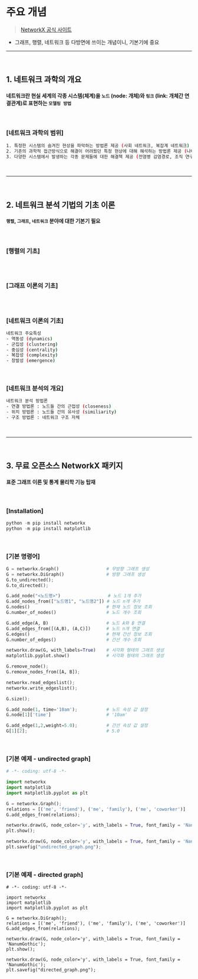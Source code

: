 # 주요 개념 
> [NetworkX 공식 사이트](https://networkx.org/)

* 그래프, 행렬, 네트워크 등 다방면에 쓰이는 개념이니, 기본기에 중요

<hr>
<br>

## 1. 네트워크 과학의 개요

#### 네트워크란 현실 세계의 각종 시스템(체계)을 ```노드``` (node: 개체)와 ```링크``` (link: 개체간 연결관계)로 표현하는 ```모델링 방법```

<br>

### [네트워크 과학의 범위]
```bash
1. 특정한 시스템의 숨겨진 현상을 파악하는 방법론 제공 (사회 네트워크, 복잡계 네트워크)
2. 기존의 과학적 접근방식으로 해결이 어려웠던 특정 현상에 대해 해석하는 방법론 제공 (나비효과 현상, 확산 현상 등)
3. 다양한 시스템에서 발생하는 각종 문제들에 대한 해결책 제공 (전염병 감염경로, 조직 연구 등)
```
<br>
<hr>
<br>

## 2. 네트워크 분석 기법의 기초 이론

#### ```행렬```, ```그래프```, ```네트워크``` 분야에 대한 기본기 필요

<br>

### [행렬의 기초]
```bash

```

<br>

### [그래프 이론의 기초]
```bash

```

<br>

### [네트워크 이론의 기초]
```bash
네트워크 주요특성
- 역동성 (dynamics)
- 군집성 (clustering)
- 중심성 (centrality)
- 복잡성 (complexity)
- 창발성 (emergence)
```

<br>

### [네트워크 분석의 개요]
```bash
네트워크 분석 방법론
- 연결 방법론 : 노드들 간의 근접성 (closeness)
- 위치 방법론 : 노드들 간의 유사성 (similiarity)
- 구조 방법론 : 네트워크 구조 자체
```

<br>
<hr>
<br>

## 3. 무료 오픈소스 NetworkX 패키지

#### 표준 그래프 이론 및 통계 물리학 기능 탑재

<br>

### [Installation]
```python
python -m pip install networkx
python -m pip install matplotlib
```

<br> 

### [기본 명령어]
```python
G = networkx.Graph()                  # 무방향 그래프 생성
G = networkx.DiGraph()                # 방향 그래프 생성
G.to_undirected();
G.to_directed();

G.add_node("<노드명>")                  # 노드 1개 추가
G.add_nodes_from(["노드명1", "노드명2"]) # 노드 n개 추가
G.nodes()                             # 현재 노드 정보 조회
G.number_of_nodes()                   # 노드 개수 조회

G.add_edge(A, B)                      # 노드 A와 B 연결
G.add_edges_from([(A,B), (A,C)])      # 노드 n개 연결
G.edges()                             # 현재 간선 정보 조회
G.number_of_edges()                   # 간선 개수 조회

networkx.draw(G, with_labels=True)    # 시각화 형태의 그래프 생성
matplotlib.pyplot.show()              # 시각화 형태의 그래프 생성

G.remove_node();
G.remove_nodes_from([A, B]);

networkx.read_edgeslist();
networkx.write_edgeslist();

G.size();

G.add_node(1, time='10am');           # 노드 속성 값 설정
G.node[1]['time']                     # '10am'

G.add_edge(1,2,weight=5.0);           # 간선 속성 값 설정 
G[1][2];                              # 5.0
```

<br>

### [기본 예제 - undirected graph] 
```python
# -*- coding: utf-8 -*-

import networkx
import matplotlib
import matplotlib.pyplot as plt

G = networkx.Graph();
relations = [('me', 'friend'), ('me', 'family'), ('me', 'coworker')]
G.add_edges_from(relations);

networkx.draw(G, node_color='y', with_labels = True, font_family = 'NanumGothic');
plt.show();

networkx.draw(G, node_color='y', with_labels = True, font_family = 'NanumGothic');
plt.savefig("undirected_graph.png");
```

<br>

### [기본 예제 - directed graph] 
```
# -*- coding: utf-8 -*-

import networkx
import matplotlib
import matplotlib.pyplot as plt

G = networkx.DiGraph();
relations = [('me', 'friend'), ('me', 'family'), ('me', 'coworker')]
G.add_edges_from(relations);

networkx.draw(G, node_color='y', with_labels = True, font_family = 'NanumGothic');
plt.show();

networkx.draw(G, node_color='y', with_labels = True, font_family = 'NanumGothic');
plt.savefig("directed_graph.png");
```
